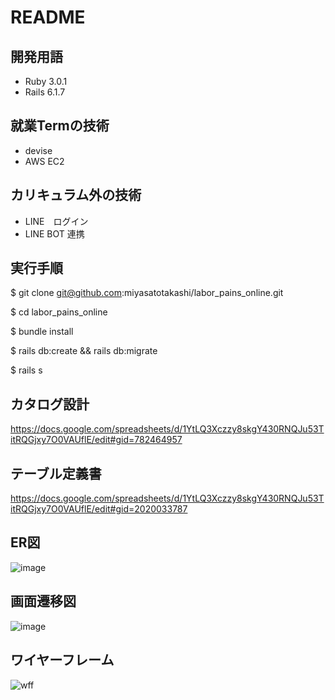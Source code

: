 # README
## 開発用語
- Ruby 3.0.1
- Rails 6.1.7
## 就業Termの技術
- devise
- AWS EC2
## カリキュラム外の技術
- LINE　ログイン
- LINE BOT 連携
## 実行手順
$ git clone git@github.com:miyasatotakashi/labor_pains_online.git

$ cd labor_pains_online

$ bundle install

$ rails db:create && rails db:migrate

$ rails s

## カタログ設計
https://docs.google.com/spreadsheets/d/1YtLQ3Xczzy8skgY430RNQJu53TitRQGjxy7O0VAUflE/edit#gid=782464957
## テーブル定義書
https://docs.google.com/spreadsheets/d/1YtLQ3Xczzy8skgY430RNQJu53TitRQGjxy7O0VAUflE/edit#gid=2020033787
## ER図

![image](https://image.diveintocode.jp/26d7d0fd-97e1-441d-8543-12d7a80abe5b.png)

## 画面遷移図

![image](https://image.diveintocode.jp/b2b396be-7099-4ff3-829b-7fca3d5e173a.png)

## ワイヤーフレーム
![wff](https://user-images.githubusercontent.com/110333630/204015744-68270535-35a0-4d06-835c-40f3f2d81ef2.jpg)



